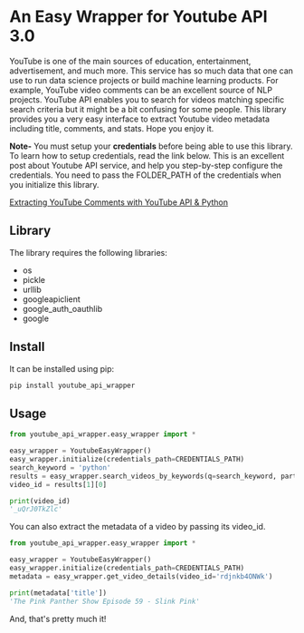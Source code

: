 # An Easy Wrapper for Youtube API 3.0
YouTube is one of the main sources of education, entertainment, advertisement, and much more. This service has so much 
data that one can use to run data science projects or build machine learning products. For example, YouTube video 
comments can be an excellent source of NLP projects. YouTube API enables you to search for videos matching specific 
search criteria but it might be a bit confusing for some people. This library provides you a very easy interface to 
extract Youtube video metadata including title, comments, and stats. Hope you enjoy it. 

**Note-** You must setup your **credentials** before being able to use this library. To learn how to setup credentials, 
read the link below. This is an excellent post about Youtube API service, and help you step-by-step configure the 
credentials. You need to pass the FOLDER_PATH of the credentials when you initialize this library.

[Extracting YouTube Comments with YouTube API & Python](https://python.gotrained.com/youtube-api-extracting-comments/) 


## Library
The library requires the following libraries:

* os
* pickle
* urllib
* googleapiclient
* google_auth_oauthlib
* google

## Install

It can be installed using pip:
```python
pip install youtube_api_wrapper
```

## Usage
```python
from youtube_api_wrapper.easy_wrapper import *

easy_wrapper = YoutubeEasyWrapper()
easy_wrapper.initialize(credentials_path=CREDENTIALS_PATH)
search_keyword = 'python'
results = easy_wrapper.search_videos_by_keywords(q=search_keyword, part='id,snippet', type='video', order='relevance')
video_id = results[1][0]

print(video_id)
'_uQrJ0TkZlc'
```

You can also extract the metadata of a video by passing its video_id. 

```python
from youtube_api_wrapper.easy_wrapper import *

easy_wrapper = YoutubeEasyWrapper()
easy_wrapper.initialize(credentials_path=CREDENTIALS_PATH)
metadata = easy_wrapper.get_video_details(video_id='rdjnkb4ONWk')

print(metadata['title']) 
'The Pink Panther Show Episode 59 - Slink Pink'
```


And, that's pretty much it!


